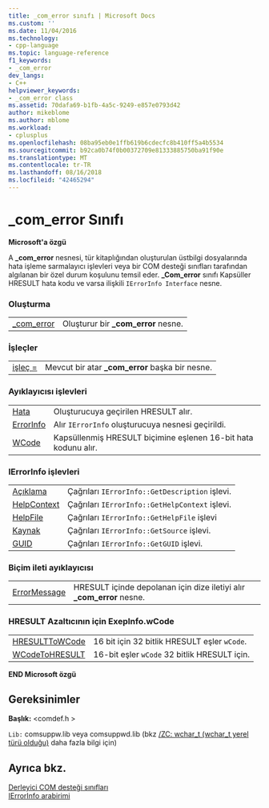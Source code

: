 ```yaml
---
title: _com_error sınıfı | Microsoft Docs
ms.custom: ''
ms.date: 11/04/2016
ms.technology:
- cpp-language
ms.topic: language-reference
f1_keywords:
- _com_error
dev_langs:
- C++
helpviewer_keywords:
- _com_error class
ms.assetid: 70dafa69-b1fb-4a5c-9249-e857e0793d42
author: mikeblome
ms.author: mblome
ms.workload:
- cplusplus
ms.openlocfilehash: 08ba95eb0e1ffb619b6cdecfc8b410ff5a4b5534
ms.sourcegitcommit: b92ca0b74f0b00372709e81333885750ba91f90e
ms.translationtype: MT
ms.contentlocale: tr-TR
ms.lasthandoff: 08/16/2018
ms.locfileid: "42465294"
---
```

# <a name="comerror-class"></a>_com_error Sınıfı
**Microsoft'a özgü**  
  
 A **_com_error** nesnesi, tür kitaplığından oluşturulan üstbilgi dosyalarında hata işleme sarmalayıcı işlevleri veya bir COM desteği sınıfları tarafından algılanan bir özel durum koşulunu temsil eder. **_Com_error** sınıfı Kapsüller HRESULT hata kodu ve varsa ilişkili `IErrorInfo Interface` nesne.  
  
### <a name="construction"></a>Oluşturma  
  
|||  
|-|-|  
|[_com_error](../cpp/com-error-com-error.md)|Oluşturur bir **_com_error** nesne.|  
  
### <a name="operators"></a>İşleçler  
  
|||  
|-|-|  
|[işleç =](../cpp/com-error-operator-equal.md)|Mevcut bir atar **_com_error** başka bir nesne.|  
  
### <a name="extractor-functions"></a>Ayıklayıcısı işlevleri  
  
|||  
|-|-|  
|[Hata](../cpp/com-error-error.md)|Oluşturucuya geçirilen HRESULT alır.|  
|[ErrorInfo](../cpp/com-error-errorinfo.md)|Alır `IErrorInfo` oluşturucuya nesnesi geçirildi.|  
|[WCode](../cpp/com-error-wcode.md)|Kapsüllenmiş HRESULT biçimine eşlenen 16-bit hata kodunu alır.|  
  
### <a name="ierrorinfo-functions"></a>IErrorInfo işlevleri  
  
|||  
|-|-|  
|[Açıklama](../cpp/com-error-description.md)|Çağrıları `IErrorInfo::GetDescription` işlevi.|  
|[HelpContext](../cpp/com-error-helpcontext.md)|Çağrıları `IErrorInfo::GetHelpContext` işlevi.|  
|[HelpFile](../cpp/com-error-helpfile.md)|Çağrıları `IErrorInfo::GetHelpFile` işlevi|  
|[Kaynak](../cpp/com-error-source.md)|Çağrıları `IErrorInfo::GetSource` işlevi.|  
|[GUID](../cpp/com-error-guid.md)|Çağrıları `IErrorInfo::GetGUID` işlevi.|  
  
### <a name="format-message-extractor"></a>Biçim ileti ayıklayıcısı  
  
|||  
|-|-|  
|[ErrorMessage](../cpp/com-error-errormessage.md)|HRESULT içinde depolanan için dize iletiyi alır **_com_error** nesne.|  
  
### <a name="exepinfowcode-to-hresult-mappers"></a>HRESULT Azaltıcının için ExepInfo.wCode  
  
|||  
|-|-|  
|[HRESULTToWCode](../cpp/com-error-hresulttowcode.md)|16 bit için 32 bitlik HRESULT eşler `wCode`.|  
|[WCodeToHRESULT](../cpp/com-error-wcodetohresult.md)|16-bit eşler `wCode` 32 bitlik HRESULT için.|  
  
**END Microsoft özgü**  
  
## <a name="requirements"></a>Gereksinimler  
 **Başlık:** \<comdef.h >  
  
 `Lib:` comsuppw.lib veya comsuppwd.lib (bkz [/ZC: wchar_t (wchar_t yerel türü olduğu)](../build/reference/zc-wchar-t-wchar-t-is-native-type.md) daha fazla bilgi için)  
  
## <a name="see-also"></a>Ayrıca bkz.  
 [Derleyici COM desteği sınıfları](../cpp/compiler-com-support-classes.md)   
 [IErrorInfo arabirimi](/previous-versions/windows/desktop/api/oaidl/nn-oaidl-ierrorinfo)
